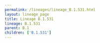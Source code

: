 ```yaml
---
permalink: /lineages/lineage_B.1.531.html
layout: lineage_page
title: Lineage B.1.531
lineage: B.1.531
parent: B.1
children: ['B.1.531']
---
```

